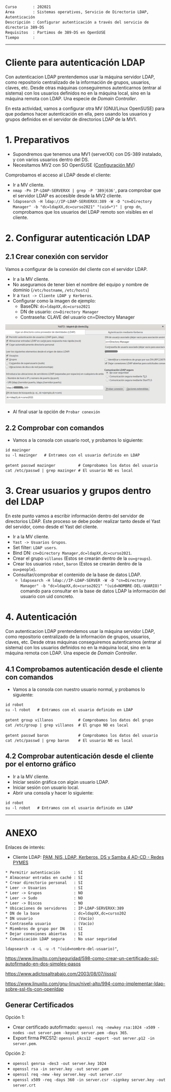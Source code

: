 
```
Curso       : 202021
Area        : Sistemas operativos, Servicio de Directorio LDAP, Autenticación
Descripción : Configurar autenticación a través del servicio de directorio 389-DS
Requisitos  : Partimos de 389-DS en OpenSUSE
Tiempo      :
```

---
# Cliente para autenticación LDAP

Con autenticacion LDAP prentendemos usar la máquina servidor LDAP, como repositorio centralizado de la información de grupos, usuarios, claves, etc. Desde otras máquinas conseguiremos autenticarnos (entrar al sistema) con los usuarios definidos no en la máquina local, sino en la máquina remota con LDAP. Una especie de *Domain Controller*.

En esta actividad, vamos a configurar otra MV (GNU/Linux OpenSUSE) para que podamos hacer autenticación en ella, pero usando los usuarios y grupos definidos en el servidor de directorios LDAP de la MV1.

# 1. Preparativos

* Supondremos que tenemos una MV1 (serverXX) con DS-389 instalado, y con varios usuarios dentro del DS.
* Necesitamos MV2 con SO OpenSUSE ([Configuración MV](../../global/configuracion/opensuse.md))

Comprobamos el acceso al LDAP desde el cliente:
* Ir a MV cliente.
* `nmap -Pn IP-LDAP-SERVERXX | grep -P '389|636'`, para comprobar que el servidor LDAP es accesible desde la MV2 cliente.
* `ldapsearch -H ldap://IP-LDAP-SERVERXX:389 -W -D "cn=Directory Manager" -b "dc=ldapXX,dc=curso2021" "(uid=*)" | grep dn`, comprobamos que los usuarios del LDAP remoto son visibles en el cliente.

# 2. Configurar autenticación LDAP

## 2.1 Crear conexión con servidor

Vamos a configurar de la conexión del cliente con el servidor LDAP.

* Ir a la MV cliente.
* No aseguramos de tener bien el nombre del equipo y nombre de dominio (`/etc/hostname`, `/etc/hosts`)
* Ir a `Yast -> Cliente LDAP y Kerberos`.
* Configurar como la imagen de ejemplo:
    * BaseDN: `dc=ldapXX,dc=curso2021`
    * DN de usuario: `cn=Directory Manager`
    * Contraseña: CLAVE del usuario cn=Directory Manager

![opensuse422-ldap-client-conf.png](./images/opensuse422-ldap-client-conf.png)

* Al final usar la opción de `Probar conexión`

## 2.2 Comprobar con comandos

* Vamos a la consola con usuario root, y probamos lo siguiente:
```
id mazinger
su -l mazinger   # Entramos con el usuario definido en LDAP

getent passwd mazinger          # Comprobamos los datos del usuario
cat /etc/passwd | grep mazinger # El usuario NO es local
```

# 3. Crear usuarios y grupos dentro del LDAP

En este punto vamos a escribir información dentro del servidor de directorios LDAP.
Este proceso se debe poder realizar tanto desde el Yast del servidor, como desde el Yast
del cliente.

* Ir a la MV cliente.
* `Yast -> Usuarios Grupos`.
* Set filter: `LDAP users`.
* Bind DN: `cn=Directory Manager,dc=ldapXX,dc=curso2021`.
* Crear el grupo `villanos` (Estos se crearán dentro de la `ou=groups`).
* Crear los usuarios `robot`, `baron` (Estos se crearán dentro de la `ou=people`).
* Consultar/comprobar el contenido de la base de datos LDAP.
    * `ldapsearch -H ldap://IP-LDAP-SERVER -W -D "cn=Directory Manager" -b "dc=ldapXX,dc=curso2021" "(uid=NOMBRE-DEL-UUARIO)"` comando para consultar en la base de datos LDAP la información del usuario con uid concreto.

# 4. Autenticación

Con autenticacion LDAP prentendemos usar la máquina servidor LDAP, como repositorio centralizado de la información de grupos, usuarios, claves, etc. Desde otras máquinas conseguiremos autenticarnos (entrar al sistema) con los usuarios definidos no en la máquina local, sino en la máquina remota con LDAP. Una especie de *Domain Controller*.

## 4.1 Comprobamos autenticación desde el cliente con comandos

* Vamos a la consola con nuestro usuario normal, y probamos lo siguiente:
```
id robot
su -l robot   # Entramos con el usuario definido en LDAP

getent group villanos           # Comprobamos los datos del grupo
cat /etc/group | grep villanos  # El grupo NO es local

getent passwd baron             # Comprobamos los datos del usuario
cat /etc/passwd | grep baron    # El usuario NO es local
```

## 4.2 Comprobar autenticación desde el cliente por el entorno gráfico

* Ir a la MV cliente.
* Iniciar sesión gráfica con algún usuario LDAP.
* Iniciar sesión con usuario local.
* Abrir una consola y hacer lo siguiente:

```
id robot
su -l robot   # Entramos con el usuario definido en LDAP
```

---
# ANEXO

Enlaces de interés:
* Cliente LDAP: [PAM, NIS, LDAP, Kerberos, DS y Samba 4 AD-CD - Redes PYMES](http://blog.desdelinux.net/pam-nis-ldap-kerberos-ds-samba-4-ad-dc-redes-pymes/#Cliente_LDAP)

```
* Permitir autenticación      : SI
* Almacenar entradas en caché : SI
* Crear directorio personal   : SI
* Leer -> Usuarios            : SI
* Leer -> Grupos              : NO
* Leer -> Sudo                : NO
* Leer -> Discos              : NO
* Ubicaciones de servidores   : IP-LDAP-SERVERXX:389
* DN de la base               : dc=ldapXX,dc=curso202
* DN usuario                  : (Vacío)
* Contraseña usuario          : (Vacío)
* Miembros de grupo por DN    : SI
* Dejar conexiones abiertas   : SI
* Comunicación LDAP segura    : No usar seguridad
```

`ldapsearch -x -L -u -t "(uid=nombre-del-usuario)"`,

https://www.linuxito.com/seguridad/598-como-crear-un-certificado-ssl-autofirmado-en-dos-simples-pasos

https://www.adictosaltrabajo.com/2003/08/07/iisssl/

https://www.linuxito.com/gnu-linux/nivel-alto/994-como-implementar-ldap-sobre-ssl-tls-con-openldap


## Generar Certificados

Opción 1:
* Crear certificado autofirmado: `openssl req -newkey rsa:1024 -x509 -nodes -out server.pem -keyout server.pem -days 365`.
* Export firma PKCS12: `openssl pkcs12 -export -out server.p12 -in server.pem`.

Opción 2:
* `openssl genrsa -des3 -out server.key 1024`
* `openssl rsa -in server.key -out server.pem`
* `openssl req -new -key server.key -out server.csr`
* `openssl x509 -req -days 360 -in server.csr -signkey server.key -out server.crt`

